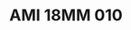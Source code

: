 ---
title: AMI 18MM 010
date: 
draft: false

# descripcion
description : Anillo de plata 925 y microcubics.

materials: Plata 925

color: 

dimensions: 18 mm diámetro

code: 05-28-1177

type: "Anillos"

categories: []

price: $11.290,00

price_eftvo: $9.600,00

# Images
# first image will be shown in the product page
images:
  # - image: "images/path_to_image"
  # La ubicacion de las imagenes es imagenes/Anillos/Anillos.Microcubic/05-28-1177-ami-18mm-010
  - image: "./images/anillos/microcubic/05-28-1177-ami-18mm-010.jpg"
---